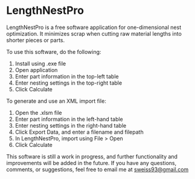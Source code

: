 # LengthNestPro
LengthNestPro is a free software application for one-dimensional nest optimization.  It minimizes scrap when cutting raw material lengths into shorter pieces or parts.

To use this software, do the following:
  1. Install using .exe file
  2. Open application
  3. Enter part information in the top-left table
  4. Enter nesting settings in the top-right table
  5. Click Calculate

To generate and use an XML import file:
  1. Open the .xlsm file
  2. Enter part information in the left-hand table
  3. Enter nesting settings in the right-hand table
  4. Click Export Data, and enter a filename and filepath
  5. In LengthNestPro, import using File > Open
  6. Click Calculate

This software is still a work in progress, and further functionality and improvements will be added in the future.  If you have any questions, comments, or suggestions, feel free to email me at sweiss93@gmail.com
